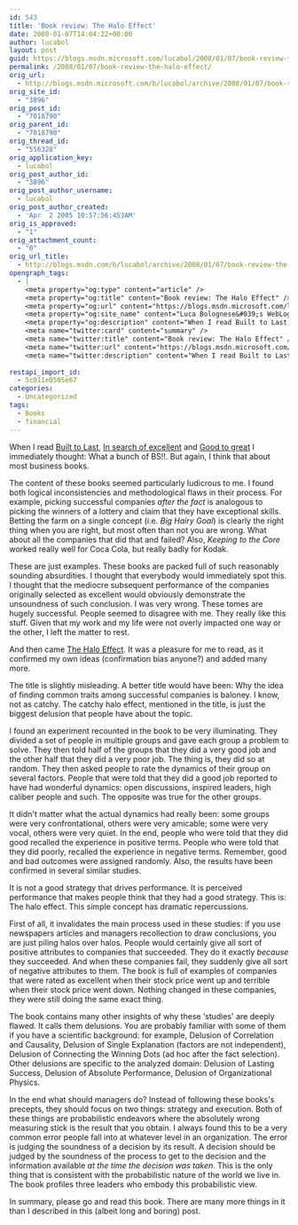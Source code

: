 ```yaml
---
id: 543
title: 'Book review: The Halo Effect'
date: 2008-01-07T14:04:22+00:00
author: lucabol
layout: post
guid: https://blogs.msdn.microsoft.com/lucabol/2008/01/07/book-review-the-halo-effect/
permalink: /2008/01/07/book-review-the-halo-effect/
orig_url:
  - http://blogs.msdn.microsoft.com/b/lucabol/archive/2008/01/07/book-review-the-halo-effect.aspx
orig_site_id:
  - "3896"
orig_post_id:
  - "7018790"
orig_parent_id:
  - "7018790"
orig_thread_id:
  - "556328"
orig_application_key:
  - lucabol
orig_post_author_id:
  - "3896"
orig_post_author_username:
  - lucabol
orig_post_author_created:
  - 'Apr  2 2005 10:57:56:453AM'
orig_is_approved:
  - "1"
orig_attachment_count:
  - "0"
orig_url_title:
  - http://blogs.msdn.com/b/lucabol/archive/2008/01/07/book-review-the-halo-effect.aspx
opengraph_tags:
  - |
    <meta property="og:type" content="article" />
    <meta property="og:title" content="Book review: The Halo Effect" />
    <meta property="og:url" content="https://blogs.msdn.microsoft.com/lucabol/2008/01/07/book-review-the-halo-effect/" />
    <meta property="og:site_name" content="Luca Bolognese&#039;s WebLog" />
    <meta property="og:description" content="When I read Built to Last, In search of excellent and Good to great I immediately thought: What a bunch of BS!!. But again, I think that about most business books. The content of these books seemed particularly ludicrous to me. I found both logical inconsistencies and methodological flaws in their process. For example, picking..." />
    <meta name="twitter:card" content="summary" />
    <meta name="twitter:title" content="Book review: The Halo Effect" />
    <meta name="twitter:url" content="https://blogs.msdn.microsoft.com/lucabol/2008/01/07/book-review-the-halo-effect/" />
    <meta name="twitter:description" content="When I read Built to Last, In search of excellent and Good to great I immediately thought: What a bunch of BS!!. But again, I think that about most business books. The content of these books seemed particularly ludicrous to me. I found both logical inconsistencies and methodological flaws in their process. For example, picking..." />
    
restapi_import_id:
  - 5c011e0505e67
categories:
  - Uncategorized
tags:
  - Books
  - financial
---
```

When I read <a href="http://www.amazon.com/Built-Last-Successful-Visionary-Companies/dp/0060566108/ref=pd_bbs_sr_1?ie=UTF8&s=books&qid=1199729020&sr=1-1" target="_blank">Built to Last</a>, <a href="http://www.amazon.com/Search-Excellence-Americas-Best-Run-Companies/dp/B0007M2K8Q/ref=pd_bbs_sr_1?ie=UTF8&s=books&qid=1199729066&sr=1-1" target="_blank">In search of excellent</a> and <a href="http://www.amazon.com/Good-Great-Companies-Leap-Others/dp/0066620996/ref=pd_bbs_2?ie=UTF8&s=books&qid=1199729020&sr=1-2" target="_blank">Good to great</a> I immediately thought: What a bunch of BS!!. But again, I think that about most business books.

The content of these books seemed particularly ludicrous to me. I found both logical inconsistencies and methodological flaws in their process. For example, picking successful companies _after the fact_ is analogous to picking the winners of a lottery and claim that they have exceptional skills. Betting the farm on a single concept (i.e. _Big Hairy Goal_) is clearly the right thing when you are right, but most often than not you are wrong. What about all the companies that did that and failed? Also, _Keeping to the Core_ worked really well for Coca Cola, but really badly for Kodak.

These are just examples. These books are packed full of such reasonably sounding absurdities. I thought that everybody would immediately spot this. I thought that the mediocre subsequent performance of the companies originally selected as excellent would obviously demonstrate the unsoundness of such conclusion. I was very wrong. These tomes are hugely successful. People seemed to disagree with me. They really like this stuff. Given that my work and my life were not overly impacted one way or the other, I left the matter to rest.

And then came <a href="http://www.amazon.com/Halo-Effect-Business-Delusions-Managers/dp/0743291255/ref=pd_bbs_sr_1?ie=UTF8&s=books&qid=1199729844&sr=1-1" target="_blank">The Halo Effect</a>. It was a pleasure for me to read, as it confirmed my own ideas (confirmation bias anyone?) and added many more.

The title is slightly misleading. A better title would have been: Why the idea of finding common traits among successful companies is baloney. I know, not as catchy. The catchy halo effect, mentioned in the title, is just the biggest delusion that people have about the topic.

I found an experiment recounted in the book to be very illuminating. They divided a set of people in multiple groups and gave each group a problem to solve. They then told half of the groups that they did a very good job and the other half that they did a very poor job. The thing is, they did so at random. They then asked people to rate the dynamics of their group on several factors. People that were told that they did a good job reported to have had wonderful dynamics: open discussions, inspired leaders, high caliber people and such. The opposite was true for the other groups.

It didn't matter what the actual dynamics had really been: some groups were very confrontational, others were very amicable; some were very vocal, others were very quiet. In the end, people who were told that they did good recalled the experience in positive terms. People who were told that they did poorly, recalled the experience in negative terms. Remember, good and bad outcomes were assigned randomly. Also, the results have been confirmed in several similar studies.

It is not a good strategy that drives performance. It is perceived performance that makes people think that they had a good strategy. This is: The halo effect. This simple concept has dramatic repercussions.

First of all, it invalidates the main process used in these studies: if you use newspapers articles and managers recollection to draw conclusions, you are just piling halos over halos. People would certainly give all sort of positive attributes to companies that succeeded. They do it exactly _because_ they succeeded. And when these companies fail, they suddenly give all sort of negative attributes to them. The book is full of examples of companies that were rated as excellent when their stock price went up and terrible when their stock price went down. Nothing changed in these companies, they were still doing the same exact thing.

The book contains many other insights of why these &#8216;studies' are deeply flawed. It calls them delusions. You are probably familiar with some of them if you have a scientific background: for example, Delusion of Correlation and Causality, Delusion of Single Explanation (factors are not independent), Delusion of Connecting the Winning Dots (ad hoc after the fact selection). Other delusions are specific to the analyzed domain: Delusion of Lasting Success, Delusion of Absolute Performance, Delusion of Organizational Physics.

In the end what should managers do? Instead of following these books's precepts, they should focus on two things: strategy and execution. Both of these things are probabilistic endeavors where the absolutely wrong measuring stick is the result that you obtain. I always found this to be a very common error people fall into at whatever level in an organization. The error is judging the soundness of a decision by its result. A decision should be judged by the soundness of the process to get to the decision and the information available _at the time the decision was taken_. This is the only thing that is consistent with the probabilistic nature of the world we live in. The book profiles three leaders who embody this probabilistic view.

In summary, please go and read this book. There are many more things in it than I described in this (albeit long and boring) post.